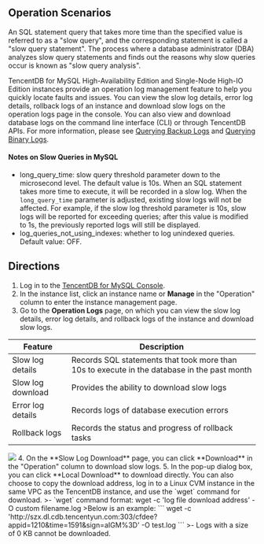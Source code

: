 ## Operation Scenarios
An SQL statement query that takes more time than the specified value is referred to as a "slow query", and the corresponding statement is called a "slow query statement". The process where a database administrator (DBA) analyzes slow query statements and finds out the reasons why slow queries occur is known as "slow query analysis".

TencentDB for MySQL High-Availability Edition and Single-Node High-IO Edition instances provide an operation log management feature to help you quickly locate faults and issues. You can view the slow log details, error log details, rollback logs of an instance and download slow logs on the operation logs page in the console.
You can also view and download database logs on the command line interface (CLI) or through TencentDB APIs. For more information, please see [Querying Backup Logs](https://intl.cloud.tencent.com/document/product/236/15842) and [Querying Binary Logs](https://intl.cloud.tencent.com/document/product/236/15843).

#### Notes on Slow Queries in MySQL
- long_query_time: slow query threshold parameter down to the microsecond level. The default value is 10s. When an SQL statement takes more time to execute, it will be recorded in a slow log. 
When the `long_query_time` parameter is adjusted, existing slow logs will not be affected. For example, if the slow log threshold parameter is 10s, slow logs will be reported for exceeding queries; after this value is modified to 1s, the previously reported logs will still be displayed.
- log_queries_not_using_indexes: whether to log unindexed queries. Default value: OFF.


## Directions
1. Log in to the [TencentDB for MySQL Console](https://console.cloud.tencent.com/cdb).
2. In the instance list, click an instance name or **Manage** in the "Operation" column to enter the instance management page.
3. Go to the **Operation Logs** page, on which you can view the slow log details, error log details, and rollback logs of the instance and download slow logs.
<table>
<thead>
<tr>
<th>Feature</th>
<th>Description</th>
</tr>
</thead>
<tbody><tr>
<td>Slow log details</td>
<td>Records SQL statements that took more than 10s to execute in the database in the past month</td>
</tr>
<tr>
<td>Slow log download</td>
<td>Provides the ability to download slow logs</td>
</tr>
<tr>
<td>Error log details</td>
<td>Records logs of database execution errors</td>
</tr>
<tr>
<td>Rollback logs</td>
<td>Records the status and progress of rollback tasks</td>
</tr>
</tbody></table>
<img src="https://main.qcloudimg.com/raw/321e4fe17bf8d06693593323c91447b3.png"  style="margin:0;">
4. On the **Slow Log Download** page, you can click **Download** in the "Operation" column to download slow logs.
5. In the pop-up dialog box, you can click **Local Download** to download directly. You can also choose to copy the download address, log in to a Linux CVM instance in the same VPC as the TencentDB instance, and use the `wget` command for download.
>- `wget` command format: wget -c 'log file download address' -O custom filename.log
>Below is an example:
```
wget -c 'http://szx.dl.cdb.tencentyun.com:303/cfdee?appid=1210&time=1591&sign=aIGM%3D' -O test.log
```
>- Logs with a size of 0 KB cannot be downloaded.

